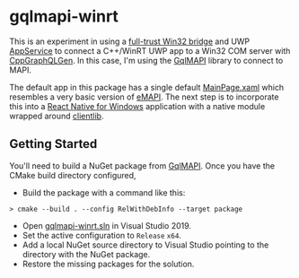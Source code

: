 # gqlmapi-winrt

This is an experiment in using a [full-trust Win32 bridge](https://docs.microsoft.com/en-us/uwp/api/Windows.ApplicationModel.FullTrustProcessLauncher?view=winrt-19041)
and UWP [AppService](https://docs.microsoft.com/en-us/uwp/api/windows.applicationmodel.appservice?view=winrt-19041) to connect a C++/WinRT UWP app to a Win32 COM server
with [CppGraphQLGen](https://github.com/microsoft/cppgraphqlgen). In this case, I'm using the [GqlMAPI](https://github.com/microsoft/gqlmapi) library to connect to
MAPI.

The default app in this package has a single default [MainPage.xaml](./appservice/MainPage.xaml) which resembles a very basic version of
[eMAPI](https://github.com/microsoft/eMAPI). The next step is to incorporate this into a [React Native for Windows](https://github.com/Microsoft/react-native-windows)
application with a native module wrapped around [clientlib](./clientlib/).

## Getting Started

You'll need to build a NuGet package from [GqlMAPI](https://github.com/microsoft/gqlmapi). Once you have the CMake build directory configured, 
* Build the package with a command like this:
```shell
> cmake --build . --config RelWithDebInfo --target package
```
* Open [gqlmapi-winrt.sln](./gqlmapi-winrt.sln) in Visual Studio 2019.
* Set the active configuration to `Release` `x64`.
* Add a local NuGet source directory to Visual Studio pointing to the directory with the NuGet package.
* Restore the missing packages for the solution.
